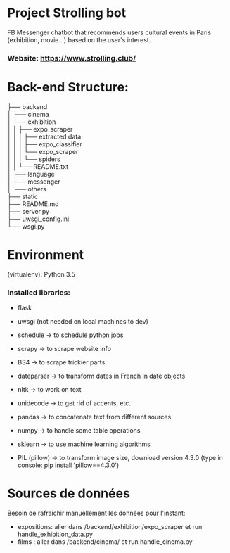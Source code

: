 # Project Strolling bot

FB Messenger chatbot that recommends users cultural events in Paris (exhibition, movie...) based on the user's interest.

### Website: https://www.strolling.club/ 

# Back-end Structure:   

├── backend   
│   ├── cinema  
│   ├── exhibition  
│   │   ├── expo_scraper  
│   │   │   ├── extracted data  
│   │   │   ├── expo_classifier  
│   │   │   └── expo_scraper  
│   │   │       └── spiders  
│   │   └── README.txt  
│   ├── language   
│   ├── messenger   
│   └── others  
├── static   
├── README.md                   
├── server.py                 
├── uwsgi_config.ini                  
└── wsgi.py             

# Environment 

(virtualenv): Python 3.5  

### Installed libraries:  
* flask   
* uwsgi (not needed on local machines to dev)  
* schedule -> to schedule python jobs  

* scrapy -> to scrape website info  
* BS4 -> to scrape trickier parts

* dateparser -> to transform dates in French in date objects
* nltk -> to work on text  
* unidecode -> to get rid of accents, etc.

* pandas -> to concatenate text from different sources
* numpy -> to handle some table operations
* sklearn -> to use machine learning algorithms

* PIL (pillow) -> to transform image size, download version 4.3.0 (type in console: pip install 'pillow==4.3.0')

# Sources de données

Besoin de rafraichir manuellement les données pour l'instant:
* expositions: aller dans /backend/exhibition/expo_scraper et run handle_exhibition_data.py
* films : aller dans /backend/cinema/ et run handle_cinema.py